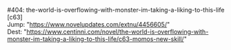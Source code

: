 #404: the-world-is-overflowing-with-monster-im-taking-a-liking-to-this-life [c63] <br/>
Jump: "https://www.novelupdates.com/extnu/4456605/" <br/>
Dest: "https://www.centinni.com/novel/the-world-is-overflowing-with-monster-im-taking-a-liking-to-this-life/c63-momos-new-skill/"